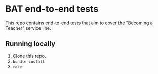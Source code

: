# BAT end-to-end tests

This repo contains end-to-end tests that aim to cover the "Becoming a Teacher" service line.

## Running locally

1. Clone this repo.
2. `bundle install`
3. `rake`
